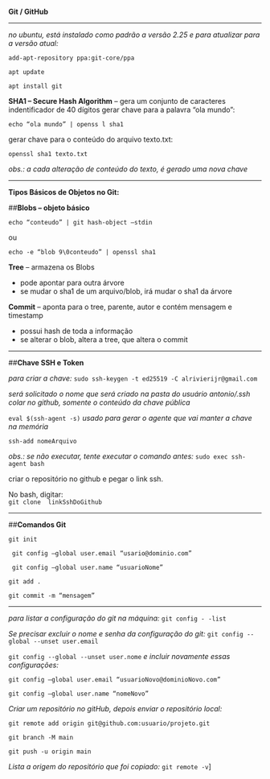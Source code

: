 **Git / GitHub**
***

*no ubuntu, está instalado como padrão a versão 2.25 e para atualizar para a versão atual:*


```add-apt-repository ppa:git-core/ppa```

```apt update```

```apt install git```


**SHA1 – Secure Hash Algorithm** – gera um conjunto de caracteres indentificador de 40 dígitos
gerar chave para a palavra “ola mundo”:

```echo “ola mundo” | openss l sha1```

gerar chave para o conteúdo do arquivo texto.txt:

```openssl sha1 texto.txt```

*obs.: a cada alteração de conteúdo do texto, é gerado uma nova chave*

***

**Tipos Básicos de Objetos no Git:**

##**Blobs – objeto básico**


```echo “conteudo” | git hash-object –stdin```

ou

```echo -e “blob 9\0conteudo” | openssl sha1```

**Tree** – armazena os Blobs
* pode apontar para outra árvore
* se mudar o sha1 de um arquivo/blob, irá mudar o sha1 da árvore

**Commit** – aponta para o tree, parente, autor e contém mensagem e timestamp
* possui hash de toda a informação
* se alterar o blob, altera a tree, que altera o commit

***

##**Chave SSH e Token**

*para criar a chave:*
```sudo ssh-keygen -t ed25519 -C alrivierijr@gmail.com```

*será solicitado o nome que será criado na pasta do usuário antonio/.ssh*
*colar no github, somente o conteúdo da chave pública*

```eval $(ssh-agent -s)```
*usado para gerar o agente que vai manter a chave na memória*

```ssh-add nomeArquivo```

*obs.: se não executar, tente executar o comando antes:*
```sudo exec ssh-agent bash```

criar o repositório no github e pegar o link ssh.

No bash, digitar:  
```git clone  linkSshDoGithub```

***

##**Comandos Git**

```git init```

```	git config –global user.email “usario@dominio.com”```

```	git config –global user.name “usuarioNome”```

```git add .```

```git commit -m “mensagem”```

***

*para listar a configuração do git na máquina:*
```git config - -list```

*Se precisar excluir o nome e senha da configuração do git:*
```git config --global --unset user.email```

```git config --global --unset user.nome```
*e incluir novamente essas configurações:*

```git config –global user.email “usuarioNovo@dominioNovo.com”```

```git config –global user.name “nomeNovo”```

*Criar um repositório no gitHub, depois enviar o repositório local:*

```git remote add origin git@github.com:usuario/projeto.git```

```git branch -M main```

```git push -u origin main```

*Lista a origem do repositório que foi copiado:*
```git remote -v```]


